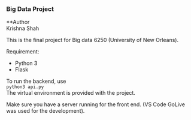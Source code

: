 ### Big Data Project

**Author   
Krishna Shah
    
This is the final project for Big data 6250 (University of New Orleans).    
    

Requirement:    
* Python 3   
* Flask   

To run the backend, use   
```python3 api.py```   
The virtual environment is provided with the project.   

   
   
Make sure you have a server running for the front end. (VS Code GoLive was used for the development).   
